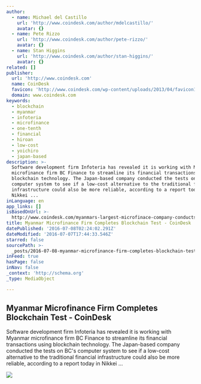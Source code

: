 ```yaml
---
author:
  - name: Michael del Castillo
    url: 'http://www.coindesk.com/author/mdelcastillo/'
    avatar: {}
  - name: Pete Rizzo
    url: 'http://www.coindesk.com/author/pete-rizzo/'
    avatar: {}
  - name: Stan Higgins
    url: 'http://www.coindesk.com/author/stan-higgins/'
    avatar: {}
related: []
publisher:
  url: 'http://www.coindesk.com'
  name: CoinDesk
  favicon: 'http://www.coindesk.com/wp-content/uploads/2013/04/favicon1.ico?b6542b'
  domain: www.coindesk.com
keywords:
  - blockchain
  - myanmar
  - infoteria
  - microfinance
  - one-tenth
  - financial
  - hiroan
  - low-cost
  - yoichiro
  - japan-based
description: >-
  Software development firm Infoteria has revealed it is working with Myanmar
  microfinance firm BC Finance to streamline its financial transactions using
  blockchain technology. The Japan-based company conducted the tests on BC's
  computer system to see if a low-cost alternative to the traditional financial
  infrastructure could also be more reliable, according to a report today in
  Nikkei ...
inLanguage: en
app_links: []
isBasedOnUrl: >-
  http://www.coindesk.com/myanmars-largest-microfinace-company-conducts-blockchain-experimetn/
title: Myanmar Microfinance Firm Completes Blockchain Test - CoinDesk
datePublished: '2016-07-08T02:24:02.291Z'
dateModified: '2016-07-07T17:44:33.546Z'
starred: false
sourcePath: >-
  _posts/2016-07-08-myanmar-microfinance-firm-completes-blockchain-test-coinde.md
inFeed: true
hasPage: false
inNav: false
_context: 'http://schema.org'
_type: MediaObject

---
```

<article style=""><h1>Myanmar Microfinance Firm Completes Blockchain Test - CoinDesk</h1><p>Software development firm Infoteria has revealed it is working with Myanmar microfinance firm BC Finance to streamline its financial transactions using blockchain technology. The Japan-based company conducted the tests on BC's computer system to see if a low-cost alternative to the traditional financial infrastructure could also be more reliable, according to a report today in Nikkei ...</p><img src="http://media.coindesk.com/2014/07/coindesk-logo.png" /></article>